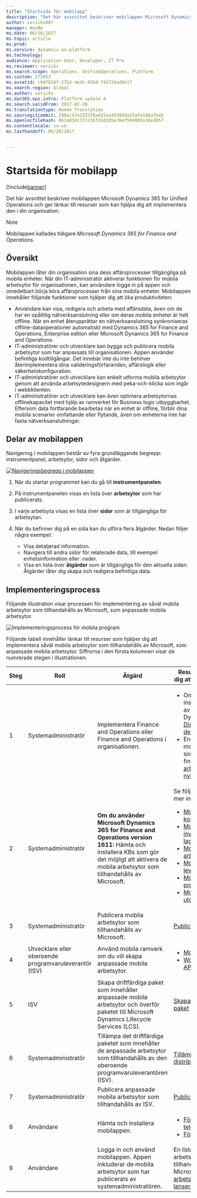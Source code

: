 ```yaml
---
title: "Startsida för mobilapp"
description: "Det här avsnittet beskriver mobilappen Microsoft Dynamics 365 for Unified Operations och ger länkar till resurser som kan hjälpa dig att implementera den i din organisation."
author: sericks007
manager: AnnBe
ms.date: 06/16/2017
ms.topic: article
ms.prod: 
ms.service: dynamics-ax-platform
ms.technology: 
audience: Application User, Developer, IT Pro
ms.reviewer: sericks
ms.search.scope: Operations, UnifiedOperations, Platform
ms.custom: 272853
ms.assetid: c99f818f-27b3-4e45-92b4-74272dad0e17
ms.search.region: Global
ms.author: sericks
ms.dyn365.ops.intro: Platform update 4
ms.search.validFrom: 2017-02-28
ms.translationtype: Human Translation
ms.sourcegitcommit: 298ac47e2253f8add1aa3938dda15afe186afbeb
ms.openlocfilehash: 663a03dc37cc1631bd285a76ef564993a34ed057
ms.contentlocale: sv-se
ms.lasthandoff: 06/20/2017


---
```


# Startsida för mobilapp
<a id="mobile-app-home-page" class="xliff"></a>

[!include[banner](../includes/banner.md)]

Det här avsnittet beskriver mobilappen Microsoft Dynamics 365 for Unified Operations och ger länkar till resurser som kan hjälpa dig att implementera den i din organisation.

> [!NOTE]
> Mobilappen kallades tidigare *Microsoft Dynamics 365 for Finance and Operations*.

Översikt
<a id="overview" class="xliff"></a>
--------

Mobilappen låter din organisation sina dess affärsprocesser tillgängliga på mobila enheter. När din IT-administratör aktiverar funktionen för mobila arbetsytor för organisationen, kan användare logga in på appen och omedelbart börja köra affärsprocesser från sina mobila enheter. Mobilappen innehåller följande funktioner som hjälper dig att öka produktiviteten:

- Användare kan visa, redigera och arbeta med affärsdata, även om de har en opålitlig nätverksanslutning eller om deras mobila enheter är helt offline. När en enhet återupprättar en nätverksanslutning synkroniseras offline-dataoperationer automatiskt med Dynamics 365 for Finance and Operations, Enterprise edition eller Microsoft Dynamics 365 for Finance and Operations.
- IT-administratörer och utvecklare kan bygga och publicera mobila arbetsytor som har anpassats till organisationen. Appen använder befintliga kodtillgångar. Det innebär inte du inte behöver återimplementera dina valideringsförfaranden, affärslogik eller säkerhetskonfiguration.
- IT-administratörer och utvecklare kan enkelt utforma mobila arbetsytor genom att använda arbetsytedesignern med peka-och-klicka som ingår i webbklienten.
- IT-administratörer och utvecklare kan även optimera arbetsytornas offlinekapacitet med hjälp av ramverket för Business logic utbyggbarhet. Eftersom data fortfarande bearbetas när en enhet är offline, förblir dina mobila scenarier omfattande eller flytande, även om enheterna inte har fasta nätverksanslutningar.

## Delar av mobilappen
<a id="elements-of-the-mobile-app" class="xliff"></a>
Navigering i mobilappen består av fyra grundläggande begrepp: instrumentpanel, arbetsytor, sidor och åtgärder. 

[![Navigeringsbegrepp i mobilappen](./media/mobilephoneapp1-1024x536.png)](./media/mobilephoneapp1.png)

1. När du startar programmet kan du gå till **instrumentpanelen**.
2. På instrumentpanelen visas en lista över **arbetsytor** som har publicerats.
3. I varje arbetsyta visas en lista över **sidor** som är tillgängliga för arbetsytan.
4. När du befinner dig på en sida kan du utföra flera åtgärder. Nedan följer några exempel:

    - Visa detaljerad information.
    - Navigera till andra sidor för relaterade data, till exempel enhetsinformation eller -rader.
    - Visa en lista över **åtgärder** som är tillgängliga för den aktuella sidan. Åtgärder låter dig skapa och redigera befintliga data.

## Implementeringsprocess
<a id="implementation-process" class="xliff"></a>
Följande illustration visar processen för implementering av såväl mobila arbetsytor som tillhandahålls av Microsoft, som anpassade mobila arbetsytor. 

![Implementeringsprocess för mobila program](./media/Mobile-implementation-process-5.png)

Följande tabell innehåller länkar till resurser som hjälper dig att implementera såväl mobila arbetsytor som tillhandahålls av Microsoft, som anpassade mobila arbetsytor. Siffrorna i den första kolumnen visar de numrerade stegen i illustrationen.

<table>
<colgroup>
<col width="25%" />
<col width="25%" />
<col width="25%" />
<col width="25%" />
</colgroup>
<thead>
<tr class="header">
<th>Steg</th>
<th>Roll</th>
<th>Åtgärd</th>
<th>Resurser som hjälper dig att slutföra åtgärden</th>
</tr>
</thead>
<tbody>
<tr class="odd">
<td>1</td>
<td>Systemadministratör</td>
<td>Implementera Finance and Operations eller Finance and Operations i organisationen.</td>
<td><ul><li>Om du ännu inte har installerat en version av Microsoft Dynamics 365, se då <a href="../deployment/deploy-demo-environment.md">Distribuera en demomiljö</a>.</li><li>En lista över de mobila arbetsytor som kan användas finns i <a href="mobile-workspaces-released.md">Mobila arbetsytor som nyligen lanserats</a>.</li></ul></td>
</tr>
<tr class="even">
<td>2</td>
<td>Systemadministratör</td>
<td><strong>Om du använder Microsoft Dynamics 365 for Finance and Operations version 1611:</strong> Hämta och installera KBs som gör det möjligt att aktivera de mobila arbetsytor som tillhandahålls av Microsoft.</td>
<td>Se följande avsnitt för mer information:
<ul>

<li><a href="/dynamics365/unified-operations/financials/cost-accounting/cost-controlling-mobile-workspace">Mobil arbetsyta för kostnadskontroll</a></li>
<li><a href="/dynamics365/unified-operations/supply-chain/inventory/inventory-on-hand-mobile-workspace">Mobil arbetsyta för inventering av lagerbehållning</a></li>
<li><a href="/dynamics365/unified-operations/supply-chain/sales-marketing/sales-orders-mobile-workspace">Mobil arbetsyta för arbetsplatser</a></li>
<li><a href="/dynamics365/unified-operations/supply-chain/procurement/vendor-collaboration-mobile-workspace">Mobil arbetsyta för leverantörssamarbete</a></li>
<li><a href="/dynamics365/unified-operations/financials/project-management/project-time-entry-mobile-workspace">Mobil arbetsyta för projekttidangivelse</a></li>
<li><a href="/dynamics365/unified-operations/financials/expense-management/expense-management-mobile-workspace">Mobil arbetsyta för utgiftshantering</a></li>

</ul></td>
</tr>
<tr class="odd">
<td>3</td>
<td>Systemadministratör</td>
<td>Publicera mobila arbetsytor som tillhandahålls av Microsoft.</td>
<td><a href="publish-mobile-workspace.md">Publicera mobil arbetsyta</a>
</td>
</tr>
<tr class="even">
<td>4</td>
<td>Utvecklare eller oberoende programvaruleverantör (ISV)</td>
<td>Använd mobila ramverk om du vill skapa anpassade mobila arbetsytor.</td>
<td><ul>
<li><a href="mobile-platform.md">Mobilt ramverk</a></li>
<li><a href="http://ax.help.dynamics.com/en/wiki/operations-mobile-workspace-x-apis/">Workspace X++ API:er</a></li>
</ul></td>
</tr>
<tr class="odd">
<td>5</td>
<td>ISV</td>
<td>Skapa driftfärdiga paket som innehåller anpassade mobila arbetsytor och överför paketet till Microsoft Dynamics Lifecycle Services (LCS).</td>
<td><a href="../deployment/create-apply-deployable-package.md">Skapa ett driftfärdigt paket</a></td>
</tr>
<tr class="even">
<td>6</td>
<td>Systemadministratör</td>
<td>Tillämpa det driftfärdiga paketet som innehåller de anpassade arbetsytor som tillhandahålls av den oberoende programvaruleverantören (ISV).</td>
<td><a href="../deployment/apply-deployable-package-system.md">Tillämpa ett distribuerbart paket</a></td>
</tr>
<tr class="odd">
<td>7</td>
<td>Systemadministratör</td>
<td>Publicera anpassade mobila arbetsytor som tillhandahålls av ISV.</td>
<td><a href="publish-mobile-workspace.md">Publicera mobil arbetsyta</a></td>
</tr>
<tr class="even">
<td>8</td>
<td>Användare</td>
<td>Hämta och installera mobilappen.</td>
<td><ul>
<li><a href="https://go.microsoft.com/fwlink/?linkid=850662">För Android-telefoner</a></li>
<li><a href="https://go.microsoft.com/fwlink/?linkid=850663">För iPhones</a></li></ul>
</td>
</tr>
<tr class="odd">
<td>9</td>
<td>Användare</td>
<td>Logga in och använd mobilappen. Appen inkluderar de mobila arbetsytor som har publicerats av systemadministratören.</td>
<td>En lista över de mobila arbetsytor som tillhandahålls av Microsoft finns i <a href="mobile-workspaces-released.md">Mobila arbetsytor som nyligen lanserats</a>.
</td>
</tr>
</tbody>
</table>

